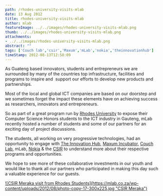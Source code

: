 ```yaml
---
path: /rhodes-university-visits-mlab
date: 13 Aug 2012
title: rhodes-university-visits-mlab
author: mlab
featureImage: ../../images/rhodes-university-visits-mlab.png
thumb: ../../images/rhodes-university-visits-mlab.png
attachments: 
- ../../images/rhodes-university-visits-mlab.png
abstract: ""
tags: ['Couch lab','csir','Maxum','mLab','nokia','theinnovationhub']
timeStamp: 2012-08-13T12:58:09
---
```


As Guateng based innovators, students and entrepreneurs we are surrounded by many of the countries top infrastructure, facilities and programs to inspire and  support our efforts to develop new products and partnerships.

Most of the local and global ICT companies are based on our doorstep and we sometimes forget the impact these elements have on achieving success as researchers, innovators and entrepreneurs.

So as part of a great program run by [Rhodes University](http:&#x2F;&#x2F;www.ru.ac.za) to expose their Computer Science Honors students to the ICT industry in Gauteng, mLab recently hosted a number of students and some of our partners for an exciting day of project discussions.

The students, all working on very progressive technologies, had an opportunity to engage with [The Innovation Hub](http:&#x2F;&#x2F;www.theinnovationhub.com), [Maxum Incubator](http:&#x2F;&#x2F;www.theinnovationhub.com&#x2F;index.php?option&#x3D;com_content&amp;view&#x3D;article&amp;id&#x3D;63&amp;Itemid&#x3D;211), [Couch Lab](http:&#x2F;&#x2F;www.theinnovationhub.com&#x2F;index.php?option&#x3D;com_content&amp;view&#x3D;category&amp;layout&#x3D;blog&amp;id&#x3D;47&amp;Itemid&#x3D;190), mLab, [Nokia](http:&#x2F;&#x2F;www.developer.nokia.com) &amp; the [CSIR](http:&#x2F;&#x2F;www.csir.co.za) to understand more about their respective programs and opportunities.

We hope to see more of these collaborative investments in our youth and would like to thank all our partners who participated in making this day such a valuable experience for our guests.

[![CSIR Meraka visit from Rhodes Students](https:&#x2F;&#x2F;mlab.co.za&#x2F;wp-content&#x2F;uploads&#x2F;2012&#x2F;08&#x2F;photo-copy-17-300x225.jpg &quot;CSIR Meraka&quot;)](https:&#x2F;&#x2F;mlab.co.za&#x2F;wp-content&#x2F;uploads&#x2F;2012&#x2F;08&#x2F;photo-copy-17.jpg)


